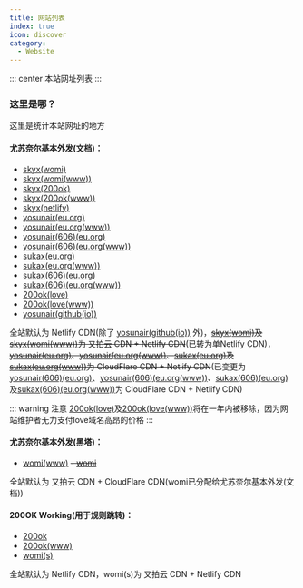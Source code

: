 ```yaml
---
title: 网站列表
index: true
icon: discover
category:
  - Website
---
```


::: center
本站网址列表
:::

### 这里是哪？

这里是统计本站网址的地方

#### 尤苏奈尔基本外发(文档)：
 - [skyx(womi)](https://skyx.womi.ltd)
 - [skyx(womi(www))](https://www.skyx.womi.ltd)
 - [skyx(200ok)](https://skyx.200ok.work)
 - [skyx(200ok(www))](https://www.skyx.200ok.work)
 - [skyx(netlify)](https://skyx-main.netlify.app)
 - [yosunair(eu.org)](https://yosunair.eu.org)
 - [yosunair(eu.org(www))](https://www.yosunair.eu.org)
 - [yosunair(606)(eu.org)](https://yosunair606.eu.org)
 - [yosunair(606)(eu.org(www))](https://www.yosunair606.eu.org)
 - [sukax(eu.org)](https://sukax.eu.org)
 - [sukax(eu.org(www))](https://www.sukax.eu.org)
 - [sukax(606)(eu.org)](https://sukax606.eu.org)
 - [sukax(606)(eu.org(www))](https://www.sukax606.eu.org)
 - [200ok(love)](https://200ok.love)
 - [200ok(love(www))](https://www.200ok.love)
 - [yosunair(github(io))](https://yosunair.github.io)

全站默认为 Netlify CDN(除了 [yosunair(github(io))](https://yosunair.github.io) 外)，~~[skyx(womi)](https://skyx.womi.ltd)及[skyx(womi(www))](https://www.skyx.womi.ltd)为 又拍云 CDN + Netlify CDN~~(已转为单Netlify CDN)，~~[yosunair(eu.org)](https://yosunair.eu.org)、[yosunair(eu.org(www))](https://www.yosunair.eu.org)、[sukax(eu.org)](https://sukax.eu.org)及[sukax(eu.org(www))](https://www.sukax.eu.org)为 CloudFlare CDN + Netlify CDN~~(已变更为[yosunair(606)(eu.org)](https://yosunair606.eu.org)、[yosunair(606)(eu.org(www))](https://www.yosunair606.eu.org)、[sukax(606)(eu.org)](https://sukax606.eu.org)及[sukax(606)(eu.org(www))](https://www.sukax606.eu.org)为 CloudFlare CDN + Netlify CDN)

::: warning 注意
[200ok(love)](https://200ok.love)及[200ok(love(www))](https://www.200ok.love)将在一年内被移除，因为网站维护者无力支付love域名高昂的价格
:::

#### 尤苏奈尔基本外发(黑塔)：
 - [womi(www)](https://www.womi.ltd)
 ~~- [womi](https://womi.ltd)~~

全站默认为 又拍云 CDN + CloudFlare CDN(womi已分配给尤苏奈尔基本外发(文档))

#### 200OK Working(用于规则跳转)：
 - [200ok](https://200ok.work)
 - [200ok(www)](https://www.200ok.work)
 - [womi(s)](https://s.womi.ltd)

全站默认为 Netlify CDN，womi(s)为 又拍云 CDN + Netlify CDN
